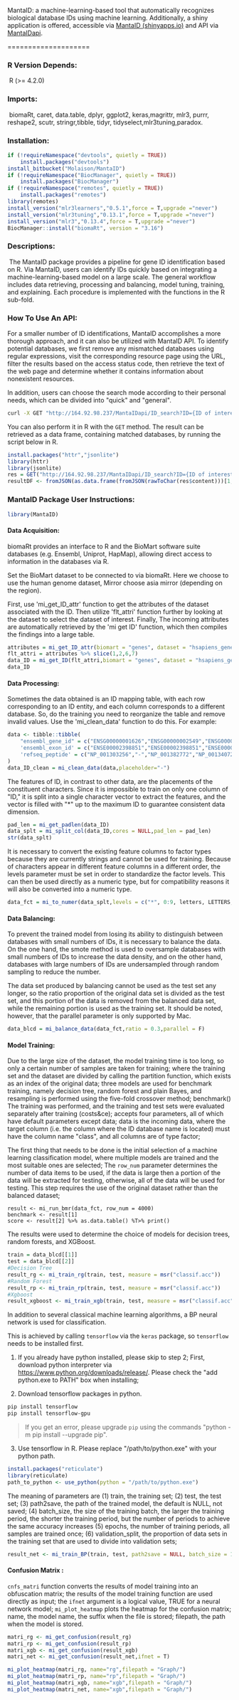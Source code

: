 MantaID: a machine-learning-based tool that automatically recognizes biological database IDs using machine learning. Additionally, a shiny application is offered, accessible via [MantaID (shinyapps.io)](https://molaison.shinyapps.io/MantaID/) and API via [MantaIDapi](http://164.92.98.237/MantaIDapi/__docs__/).

====================

### R Version Depends: 

​    R (>= 4.2.0)

### Imports:

​	biomaRt, caret, data.table, dplyr, ggplot2, keras,magrittr, mlr3, purrr, reshape2, scutr, stringr,tibble, tidyr, tidyselect,mlr3tuning,paradox.

### Installation:

```R
if (!requireNamespace("devtools", quietly = TRUE))
    install.packages("devtools")
install_bitbucket("Molaison/MantaID")
if (!requireNamespace("BiocManager", quietly = TRUE))
    install.packages("BiocManager")
if (!requireNamespace("remotes", quietly = TRUE))
    install.packages("remotes")
library(remotes)
install_version("mlr3learners","0.5.1",force = T,upgrade ="never")
install_version("mlr3tuning","0.13.1",force = T,upgrade ="never")
install_version("mlr3","0.13.4",force = T,upgrade ="never")
BiocManager::install("biomaRt", version = "3.16")
```

### Descriptions:

​	The MantaID package provides a pipeline for gene ID identification based on R. Via MantaID, users can identify IDs quickly based on integrating a machine-learning-based model on a large scale. The general workflow includes data retrieving, processing and balancing, model tuning, training, and explaining. Each procedure is implemented with the functions in the R sub-fold.


### How To Use An API:

For a smaller number of ID identifications, MantaID accomplishes a more thorough approach, and it can also be utilized with MantaID API. To identify potential databases, we first remove any mismatched databases using regular expressions, visit the corresponding resource page using the URL, filter the results based on the access status code, then retrieve the text of the web page and determine whether it contains information about nonexistent resources.

In addition, users can choose the search mode according to their personal needs, which can be divided into "quick" and "general".


```bash
curl -X GET "http://164.92.98.237/MantaIDapi/ID_search?ID={ID of interest}&quick={mode}" -H "accept: */*"
```

You can also perform it in R with the `GET` method. The result can be retrieved as a data frame, containing matched databases, by running the script below in R.

```R
install.packages("httr","jsonlite")
library(httr)
library(jsonlite)
res = GET("http://164.92.98.237/MantaIDapi/ID_search?ID={ID of interest}&quick={mode}")
resultDF <- fromJSON(as.data.frame(fromJSON(rawToChar(res$content)))[1,1])
```

### MantaID Package User Instructions:

```R
library(MantaID) 
```

#### Data Acquisition:

biomaRt provides an interface to R and the BioMart software suite databases (e.g.  Ensembl,  Uniprot,  HapMap), allowing direct access to information in the databases via R.

Set the BioMart dataset to be connected to via biomaRt. Here we choose to use the human genome dataset, Mirror choose asia mirror (depending on the region).

First, use 'mi_get_ID_attr' function to get the attributes of the dataset associated with the ID. Then utilize 'flt_attri' function further by looking at the dataset to select the dataset of interest. Finally, The incoming attributes are automatically retrieved by the 'mi get ID' function, which then compiles the findings into a large table.

```R
attributes = mi_get_ID_attr(biomart = "genes", dataset = "hsapiens_gene_ensembl", mirror = "asia")
flt_attri = attributes %>% slice(1,2,6,7)
data_ID = mi_get_ID(flt_attri,biomart = "genes", dataset = "hsapiens_gene_ensembl", mirror = "asia")
data_ID
```

#### Data Processing:

Sometimes the data obtained is an ID mapping table, with each row corresponding to an ID entity, and each column corresponds to a different database. So, do the training you need to reorganize the table and remove invalid values. Use the 'mi_clean_data' function to do this. For example:

```R
data <- tibble::tibble(
	"ensembl_gene_id" = c("ENSG00000001626","ENSG00000002549","ENSG00000002586","ENSG00000002745"),
	'ensembl_exon_id' = c("ENSE00002398851","ENSE00002398851","ENSE00002398851","ENSE00002398851"),
	'refseq_peptide' = c("NP_001303256","-","NP_001382772","NP_001340728")
)
data_ID_clean = mi_clean_data(data,placeholder="-")
```

The features of ID, in contrast to other data, are the placements of the constituent characters. Since it is impossible to train on only one column of "ID," it is split into a single character vector to extract the features, and the vector is filled with "*" up to the maximum ID to guarantee consistent data dimension. 

```r
pad_len = mi_get_padlen(data_ID)
data_splt = mi_split_col(data_ID,cores = NULL,pad_len = pad_len)
str(data_splt)
```

It is necessary to convert the existing feature columns to factor types because they are currently strings and cannot be used for training. Because of characters appear in different feature columns in a different order, the levels parameter must be set in order to standardize the factor levels. This can then be used directly as a numeric type, but for compatibility reasons it will also be converted into a numeric type.

```r
data_fct = mi_to_numer(data_splt,levels = c("*", 0:9, letters, LETTERS, "_", ".", "-", " ", "/", "\\", ":"))
```

#### Data Balancing:

To prevent the trained model from losing its ability to distinguish between databases with small numbers of IDs, it is necessary to balance the data. On the one hand, the smote method is used to oversample databases with small numbers of IDs to increase the data density, and on the other hand, databases with large numbers of IDs are undersampled through random sampling to reduce the number. 

The data set produced by balancing cannot be used as the test set any longer, so the ratio proportion of the original data set is divided as the test set, and this portion of the data is removed from the balanced data set, while the remaining portion is used as the training set. It should be noted, however, that the parallel parameter is only supported by Mac.

```r
data_blcd = mi_balance_data(data_fct,ratio = 0.3,parallel = F)
```

#### Model Training:

Due to the large size of the dataset, the model training time is too long, so only a certain number of samples are taken for training; where the training set and the dataset are divided by calling the partition function, which exists as an index of the original data; three models are used for benchmark training, namely decision tree, random forest and plain Bayes, and resampling is performed using the five-fold crossover method; benchmark() The training was performed, and the training and test sets were evaluated separately after training (costs&ce); accepts four parameters, all of which have default parameters except data; data is the incoming data, where the target column (i.e. the column where the ID database name is located) must have the column name "class", and all columns are of type factor;

The first thing that needs to be done is the initial selection of a machine learning classification model, where multiple models are trained and the most suitable ones are selected; The `row_num` parameter determines the number of data items to be used, if the data is large then a portion of the data will be extracted for testing, otherwise, all of the data will be used for testing. This step requires the use of the original dataset rather than the balanced dataset;

```{r echo=FALSE, message=FALSE, hide=TRUE}
result <- mi_run_bmr(data_fct, row_num = 4000)
benchmark <- result[1]
score <- result[2] %>% as.data.table() %T>% print()
```

The results were used to determine the choice of models for decision trees, random forests, and XGBoost.

```r
train = data_blcd[[1]]
test = data_blcd[[2]]
#Decision Tree
result_rg <- mi_train_rg(train, test, measure = msr("classif.acc"))
#Random Forest
result_rp <- mi_train_rp(train, test, measure = msr("classif.acc"))
#Xgboost
result_xgboost <- mi_train_xgb(train, test, measure = msr("classif.acc"))
```

In addition to several classical machine learning algorithms, a BP neural network is used for classification.

This is achieved by calling `tensorflow` via the `keras` package, so `tensorflow` needs to be installed first. 

1. If you already have python installed, please skip to step 2; First, download python interpreter via https://www.python.org/downloads/release/. Please check the "add python.exe to PATH" box when installing;

2. Download tensorflow packages in python.
```bash
pip install tensorflow
pip install tensorflow-gpu
```
> If you get an error, please upgrade `pip` using the commands "python -m pip install --upgrade pip".

3. Use tensorflow in R. Please replace "/path/to/python.exe" with your python path.
```R
install.packages("reticulate")
library(reticulate)
path_to_python <- use_python(python = "/path/to/python.exe")
```


The meaning of parameters are (1) train, the training set; (2) test, the test set; (3) path2save, the path of the trained model, the default is NULL, not saved; (4) batch_size, the size of the training batch, the larger the training period, the shorter the training period, but the number of periods to achieve the same accuracy increases (5) epochs, the number of training periods, all samples are trained once; (6) validation_split, the proportion of data sets in the training set that are used to divide into validation sets;

```r
result_net <- mi_train_BP(train, test, path2save = NULL, batch_size = 128, epochs = 64, validation_split = 0.3)
```

#### Confusion Matrix :

`cnfs_matri` function converts the results of model training into an obfuscation matrix; the results of the model training function are used directly as input; the `ifnet` argument is a logical value, TRUE for a neural network model;
`mi_plot_heatmap` plots the heatmap for the confusion matrix; name, the model name, the suffix when the file is stored; filepath, the path when the model is stored.

```r
matri_rg <- mi_get_confusion(result_rg)
matri_rp <- mi_get_confusion(result_rp)
matri_xgb <- mi_get_confusion(result_xgb)
matri_net <- mi_get_confusion(result_net,ifnet = T)

mi_plot_heatmap(matri_rg, name="rg",filepath = "Graph/")
mi_plot_heatmap(matri_rp, name="rp",filepath = "Graph/")
mi_plot_heatmap(matri_xgb, name="xgb",filepath = "Graph/")
mi_plot_heatmap(matri_net, name="xgb",filepath = "Graph/")
```
